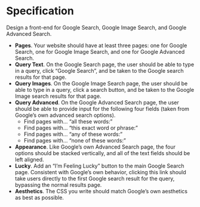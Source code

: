 # Specification

Design a front-end for Google Search, Google Image Search, and Google Advanced Search.

* **Pages**. Your website should have at least three pages: one for Google Search, one for Google Image Search, and one for Google Advanced Search.
* **Query Text**. On the Google Search page, the user should be able to type in a query, click “Google Search”, and be taken to the Google search results for that page.
* **Query Images**. On the Google Image Search page, the user should be able to type in a query, click a search button, and be taken to the Google Image search results for that page.
* **Query Advanced**. On the Google Advanced Search page, the user should be able to provide input for the following four fields (taken from Google’s own advanced search options).
  * Find pages with… “all these words:”
  * Find pages with… “this exact word or phrase:”
  * Find pages with… “any of these words:”
  * Find pages with… “none of these words:”
* **Appearance**. Like Google’s own Advanced Search page, the four options should be stacked vertically, and all of the text fields should be left aligned.
* **Lucky**. Add an “I’m Feeling Lucky” button to the main Google Search page. Consistent with Google’s own behavior, clicking this link should take users directly to the first Google search result for the query, bypassing the normal results page.
* **Aesthetics**. The CSS you write should match Google’s own aesthetics as best as possible.

